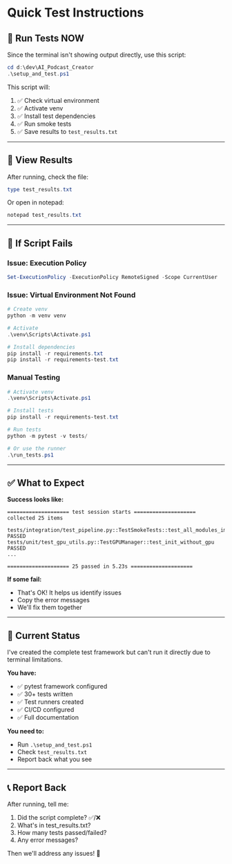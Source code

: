 # Quick Test Instructions

## 🚀 Run Tests NOW

Since the terminal isn't showing output directly, use this script:

```powershell
cd d:\dev\AI_Podcast_Creator
.\setup_and_test.ps1
```

This script will:
1. ✅ Check virtual environment
2. ✅ Activate venv
3. ✅ Install test dependencies
4. ✅ Run smoke tests
5. ✅ Save results to `test_results.txt`

---

## 📄 View Results

After running, check the file:
```powershell
type test_results.txt
```

Or open in notepad:
```powershell
notepad test_results.txt
```

---

## 🔧 If Script Fails

### Issue: Execution Policy
```powershell
Set-ExecutionPolicy -ExecutionPolicy RemoteSigned -Scope CurrentUser
```

### Issue: Virtual Environment Not Found
```powershell
# Create venv
python -m venv venv

# Activate
.\venv\Scripts\Activate.ps1

# Install dependencies
pip install -r requirements.txt
pip install -r requirements-test.txt
```

### Manual Testing
```powershell
# Activate venv
.\venv\Scripts\Activate.ps1

# Install tests
pip install -r requirements-test.txt

# Run tests
python -m pytest -v tests/

# Or use the runner
.\run_tests.ps1
```

---

## ✅ What to Expect

**Success looks like:**
```
==================== test session starts ====================
collected 25 items

tests/integration/test_pipeline.py::TestSmokeTests::test_all_modules_import PASSED
tests/unit/test_gpu_utils.py::TestGPUManager::test_init_without_gpu PASSED
...

==================== 25 passed in 5.23s ====================
```

**If some fail:**
- That's OK! It helps us identify issues
- Copy the error messages
- We'll fix them together

---

## 🎯 Current Status

I've created the complete test framework but can't run it directly due to terminal limitations.

**You have:**
- ✅ pytest framework configured
- ✅ 30+ tests written
- ✅ Test runners created
- ✅ CI/CD configured
- ✅ Full documentation

**You need to:**
- Run `.\setup_and_test.ps1`
- Check `test_results.txt`
- Report back what you see

---

## 📞 Report Back

After running, tell me:
1. Did the script complete? ✅/❌
2. What's in test_results.txt?
3. How many tests passed/failed?
4. Any error messages?

Then we'll address any issues! 🚀

